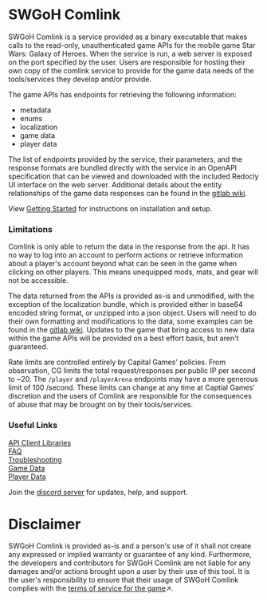 # SWGoH Comlink

SWGoH Comlink is a service provided as a binary executable that makes calls to the read-only, unauthenticated game APIs for the mobile game Star Wars: Galaxy of Heroes. When the service is run, a web server is exposed on the port specified by the user. Users are responsible for hosting their own copy of the comlink service to provide for the game data needs of the tools/services they develop and/or provide.

The game APIs has endpoints for retrieving the following information:
- metadata
- enums
- localization
- game data
- player data

The list of endpoints provided by the service, their parameters, and the response formats are bundled directly with the service in an OpenAPI specification that can be viewed and downloaded with the included Redocly UI interface on the web server.  Additional details about the entity relationships of the game data responses can be found in the [gitlab wiki](https://gitlab.com/swgoh-tools/swgoh-comlink/-/wikis/home).

View [Getting Started](https://gitlab.com/swgoh-tools/swgoh-comlink/-/wikis/Getting-Started) for instructions on installation and setup.

### Limitations
Comlink is only able to return the data in the response from the api. It has no way to log into an account to perform actions or retrieve information about a player's account beyond what can be seen in the game when clicking on other players. This means unequipped mods, mats, and gear will not be accessible.

The data returned from the APIs is provided as-is and unmodified, with the exception of the localization bundle, which is provided either in base64 encoded string format, or unzipped into a json object. Users will need to do their own formatting and modifications to the data, some examples can be found in the [gitlab wiki](https://gitlab.com/swgoh-tools/swgoh-comlink/-/wikis/home). Updates to the game that bring access to new data within the game APIs will be provided on a best effort basis, but aren't guaranteed.

Rate limits are controlled entirely by Capital Games' policies.  From observation, CG limits the total request/responses per public IP per second to ~20. The `/player` and `/playerArena` endpoints may have a more generous limit of 100 /second. These limits can change at any time at Captial Games' discretion and the users of Comlink are responsible for the consequences of abuse that may be brought on by their tools/services.

### Useful Links
[API Client Libraries](https://gitlab.com/swgoh-tools/swgoh-comlink/-/wikis/API-Client-Libraries)\
[FAQ](https://gitlab.com/swgoh-tools/swgoh-comlink/-/wikis/FAQ)\
[Troubleshooting](https://gitlab.com/swgoh-tools/swgoh-comlink/-/wikis/Troubleshooting)\
[Game Data](https://gitlab.com/swgoh-tools/swgoh-comlink/-/wikis/Game-Data)\
[Player Data](https://gitlab.com/swgoh-tools/swgoh-comlink/-/wikis/Player-Data)

Join the [discord server](https://discord.gg/zs3DwRrXQP) for updates, help, and support.

# Disclaimer

SWGoH Comlink is provided as-is and a person's use of it shall not create any expressed or implied warranty or guarantee of any kind. Furthermore, the developers and contributors for SWGoH Comlink are not liable for any damages and/or actions brought upon a user by their use of this tool. It is the user's responsibility to ensure that their usage of SWGoH Comlink complies with the [terms of service for the game](https://www.ea.com/legal/user-agreement#rules-of-conduct)&#8599;.
